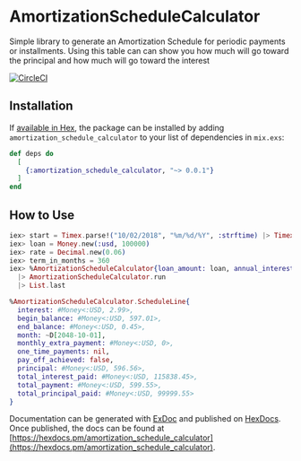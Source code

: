 # AmortizationScheduleCalculator

Simple library to generate an Amortization Schedule for periodic payments or installments.
Using this table can can show you how much will go toward the principal and how much will go toward the interest

[![CircleCI](https://circleci.com/gh/andrelip/amortization_schedule_system/tree/master.svg?style=svg)](https://circleci.com/gh/andrelip/amortization_schedule_system/tree/master)

## Installation

If [available in Hex](https://hex.pm/docs/publish), the package can be installed
by adding `amortization_schedule_calculator` to your list of dependencies in `mix.exs`:

```elixir
def deps do
  [
    {:amortization_schedule_calculator, "~> 0.0.1"}
  ]
end
```

## How to Use

```elixir
iex> start = Timex.parse!("10/02/2018", "%m/%d/%Y", :strftime) |> Timex.to_date
iex> loan = Money.new(:usd, 100000)
iex> rate = Decimal.new(0.06)
iex> term_in_months = 360
iex> %AmortizationScheduleCalculator{loan_amount: loan, annual_interest_rate: rate, start_date: start, term_in_months: 360}
  |> AmortizationScheduleCalculator.run
  |> List.last

%AmortizationScheduleCalculator.ScheduleLine{
  interest: #Money<:USD, 2.99>,
  begin_balance: #Money<:USD, 597.01>,
  end_balance: #Money<:USD, 0.45>,
  month: ~D[2048-10-01],
  monthly_extra_payment: #Money<:USD, 0>,
  one_time_payments: nil,
  pay_off_achieved: false,
  principal: #Money<:USD, 596.56>,
  total_interest_paid: #Money<:USD, 115838.45>,
  total_payment: #Money<:USD, 599.55>,
  total_principal_paid: #Money<:USD, 99999.55>
}
```

Documentation can be generated with [ExDoc](https://github.com/elixir-lang/ex_doc)
and published on [HexDocs](https://hexdocs.pm). Once published, the docs can
be found at [https://hexdocs.pm/amortization_schedule_calculator](https://hexdocs.pm/amortization_schedule_calculator).

